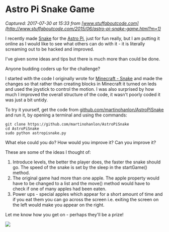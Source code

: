 # Astro Pi Snake Game

_Captured: 2017-07-30 at 15:33 from [www.stuffaboutcode.com](http://www.stuffaboutcode.com/2015/06/astro-pi-snake-game.html?m=1)_

I recently made [Snake](https://en.wikipedia.org/wiki/Snake_\(video_game\)) for the [Astro Pi](http://www.astropi.org/), just for fun really, but I am putting it online as I would like to see what others can do with it - it is literally screaming out to be hacked and improved.

I've given some ideas and tips but there is much more than could be done.

Anyone budding coders up for the challenge?

I started with the code I originally wrote for [Minecraft - Snake](http://www.stuffaboutcode.com/2013/03/raspberry-pi-minecraft-snake.html) and made the changes so that rather than creating blocks in Minecraft it turned on leds and used the joystick to control the motion. I was also surprised by how much I improved the overall structure of the code, it wasn't poorly coded it was just a bit untidy.

To try it yourself, get the code from [github.com/martinohanlon/AstroPiSnake](https://github.com/martinohanlon/AstroPiSnake) and run it, by opening a terminal and using the commands:
    
    
    git clone https://github.com/martinohanlon/AstroPiSnake
    cd AstroPiSnake
    sudo python astropisnake.py

What else could you do? How would you improve it? Can you improve it?

These are some of the ideas I thought of:

  1. Introduce levels, the better the player does, the faster the snake should go. The speed of the snake is set by the sleep in the startGame() method.
  2. The original game had more than one apple. The apple property would have to be changed to a list and the move() method would have to check if one of many apples had been eaten.
  3. Power ups - special apples which appear for a short amount of time and if you eat them you can go across the screen i.e. exiting the screen on the left would make you appear on the right.

Let me know how you get on - perhaps they'll be a prize!

![](http://3.bp.blogspot.com/-CkJJlv7dld4/VYZ7HY-YJEI/AAAAAAAAM14/whJHgmj6xhk/s280/astropisnake.JPG)
